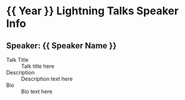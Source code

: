 # {{ Year }} Lightning Talks Speaker Info

## Speaker: {{ Speaker Name }}

<dl>
  <dt>Talk Title</dt>
  <dd>
    Talk title here
  </dd>
  <dt>Description</dt>
  <dd>
    Description text here
  </dd>
  <dt>Bio</dt>
  <dd>
    Bio text here
  </dd>
</dl>
